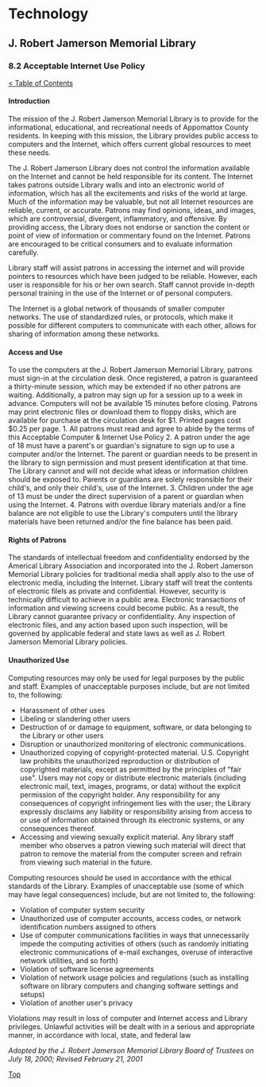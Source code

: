 <head>
	<link rel="stylesheet" type="text/css" href="../main.css">
</head>

[0]: ../README.md
[8.2]: acceptable-internet-use-policy.md

# Technology
## J. Robert Jamerson Memorial Library
### 8.2 Acceptable Internet Use Policy
[< Table of Contents][0]

#### Introduction

The mission of the J. Robert Jamerson Memorial Library is to provide for the informational, educational, and recreational needs of Appomattox County residents. In keeping with this mission, the Library provides public access to computers and the Internet, which offers current global resources to meet these needs.

The J. Robert Jamerson Library does not control the information available on the Internet and cannot be held responsible for its content. The Internet takes patrons outside Library walls and into an electronic world of information, which has all the excitements and risks of the world at large. Much of the information may be valuable, but not all Internet resources are reliable, current, or accurate. Patrons may find opinions, ideas, and images, which are controversial, divergent, inflammatory, and offensive. By providing access, the Library does not endorse or sanction the content or point of view of information or commentary found on the Internet. Patrons are encouraged to be critical consumers and to evaluate information carefully.

Library staff will assist patrons in accessing the internet and will provide pointers to resources which have been judged to be reliable. However, each user is responsible for his or her own search. Staff cannot provide in-depth personal training in the use of the Internet or of personal computers. 

The Internet is a global network of thousands of smaller computer networks. The use of standardized rules, or protocols, which make it possible for different computers to communicate with each other, allows for sharing of information among these networks.

#### Access and Use

To use the computers at the J. Robert Jamerson Memorial Library, patrons must sign-in at the circulation desk. Once registered, a patron is guaranteed a thirty-minute session, which may be extended if no other patrons are waiting. Additionally, a patron may sign up for a session up to a week in advance. Computers will not be available 15 minutes before closing. Patrons may print electronic files or download them to floppy disks, which are available for purchase at the circulation desk for $1. Printed pages cost $0.25 per page.
	1. All patrons must read and agree to abide by the terms of this Acceptable Computer & Internet Use Policy
	2. A patron under the age of 18 must have a parent's or guardian's signature to sign up to use a computer and/or the Internet. The parent or guardian needs to be present in the library to sign permission and must present identification at that time. The Library cannot and will not decide what ideas or information children should be exposed to. Parents or guardians are solely responsible for their child's, and only their child's, use of the Internet.
	3. Children under the age of 13 must be under the direct supervision of a parent or guardian when using the Internet.
	4. Patrons with overdue library materials and/or a fine balance are not eligible to use the Library's computers until the library materials have been returned and/or the fine balance has been paid.

#### Rights of Patrons

The standards of intellectual freedom and confidentiality endorsed by the Americal Library Association and incorporated into the J. Robert Jamerson Memorial Library policies for traditional media shall apply also to the use of electronic media, including the Internet. Library staff will treat the contents of electronic filels as private and confidential. However, security is technically difficult to achieve in a public area. Electronic transactions of information and viewing screens could become public. As a result, the Library cannot guarantee privacy or confidentiality. Any inspection of electronic files, and any action based upon such inspection, will be governed by applicable federal and state laws as well as J. Robert Jamerson Memorial Library policies.

#### Unauthorized Use

Computing resources may only be used for legal purposes by the public and staff. Examples of unacceptable purposes include, but are not limited to, the following:

- Harassment of other uses
- Libeling or slandering other users
- Destruction of or damage to equipment, software, or data belonging to the Library or other users
- Disruption or unauthorized monitoring of electronic communications.
- Unauthorized copying of copyright-protected material. U.S. Copyright law prohibits the unauthorized reproduction or distribution of copyrighted materials, except as permitted by the principles of "fair use". Users may not copy or distribute electronic materials (including electronic mail, text, images, programs, or data) without the explicit permission of the copyright holder. Any responsibility for any consequences of copyright infringement lies with the user; the Library expressly disclaims any liability or responsibility arising from access to or use of information obtained through its electronic systems, or any consequences thereof.
- Accessing and viewing sexually explicit material. Any library staff member who observes a patron viewing such material will direct that patron to remove the material from the computer screen and refrain from viewing such material in the future.

Computing resources should be used in accordance with the ethical standards of the Library. Examples of unacceptable use (some of which may have legal consequences) include, but are not limited to, the following:

- Violation of computer system security
- Unauthorized use of computer accounts, access codes, or network identification numbers assigned to others
- Use of computer communications facilities in ways that unnecessarily impede the computing activities of others (such as randomly initiating electronic communications of e-mail exchanges, overuse of interactive network utilities, and so forth)
- Violation of software license agreements
- Violation of network usage policies and regulations (such as installing software on library computers and changing software settings and setups)
- Violation of another user's privacy

Violations may result in loss of computer and Internet access and Library privileges. Unlawful activities will be dealt with in a serious and appropriate manner, in accordance with local, state, and federal law

*Adopted by the J. Robert Jamerson Memorial Library Board of Trustees on July 18, 2000; Revised February 21, 2001*

[Top][8.2]
